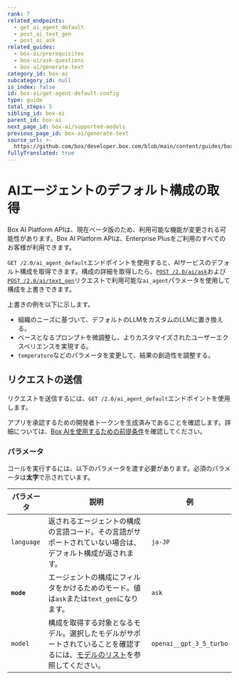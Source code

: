 ```yaml
---
rank: 7
related_endpoints:
  - get_ai_agent_default
  - post_ai_text_gen
  - post_ai_ask
related_guides:
  - box-ai/prerequisites
  - box-ai/ask-questions
  - box-ai/generate-text
category_id: box-ai
subcategory_id: null
is_index: false
id: box-ai/get-agent-default-config
type: guide
total_steps: 5
sibling_id: box-ai
parent_id: box-ai
next_page_id: box-ai/supported-models
previous_page_id: box-ai/generate-text
source_url: >-
  https://github.com/box/developer.box.com/blob/main/content/guides/box-ai/get-agent-default-config.md
fullyTranslated: true
---
```

# AIエージェントのデフォルト構成の取得

<Message type="notice">

Box AI Platform APIは、現在ベータ版のため、利用可能な機能が変更される可能性があります。Box AI Platform APIは、Enterprise Plusをご利用のすべてのお客様が利用できます。

</Message>

`GET /2.0/ai_agent_default`エンドポイントを使用すると、AIサービスのデフォルト構成を取得できます。構成の詳細を取得したら、[`POST /2.0/ai/ask`][ask]および[`POST /2.0/ai/text_gen`][text-gen]リクエストで利用可能な`ai_agent`パラメータを使用して構成を上書きできます。

上書きの例を以下に示します。

* 組織のニーズに基づいて、デフォルトのLLMをカスタムのLLMに置き換える。
* ベースとなるプロンプトを微調整し、よりカスタマイズされたユーザーエクスペリエンスを実現する。
* `temperature`などのパラメータを変更して、結果の創造性を調整する。

## リクエストの送信

リクエストを送信するには、`GET /2.0/ai_agent_default`エンドポイントを使用します。

<Samples id="get_ai_agent_default">

</Samples>

アプリを承認するための開発者トークンを生成済みであることを確認します。詳細については、[Box AIを使用するための前提条件][prereq]を確認してください。

### パラメータ

コールを実行するには、以下のパラメータを渡す必要があります。必須のパラメータは**太字**で示されています。

| パラメータ      | 説明                                                                     | 例                       |
| ---------- | ---------------------------------------------------------------------- | ----------------------- |
| `language` | 返されるエージェントの構成の言語コード。その言語がサポートされていない場合は、デフォルト構成が返されます。                  | `ja-JP`                 |
| **`mode`** | エージェントの構成にフィルタをかけるためのモード。値は`ask`または`text_gen`になります。                    | `ask`                   |
| `model`    | 構成を取得する対象となるモデル。選択したモデルがサポートされていることを確認するには、[モデルのリスト][models]を参照してください。 | `openai__gpt_3_5_turbo` |

[prereq]: g://box-ai/prerequisites

[ask]: e://post_ai_ask#param_ai_agent

[text-gen]: e://post_ai_text_gen#param_ai_agent

[models]: g://box-ai/supported-models
